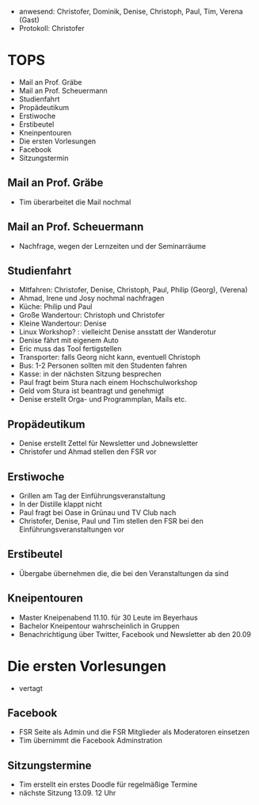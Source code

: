 ---
---

- anwesend: Christofer, Dominik, Denise, Christoph, Paul, Tim, Verena (Gast)
- Protokoll: Christofer

# TOPS

- Mail an Prof. Gräbe
- Mail an Prof. Scheuermann
- Studienfahrt
- Propädeutikum
- Erstiwoche
- Erstibeutel
- Kneinpentouren
- Die ersten Vorlesungen
- Facebook
- Sitzungstermin

## Mail an Prof. Gräbe

- Tim überarbeitet die Mail nochmal

## Mail an Prof. Scheuermann

- Nachfrage, wegen der Lernzeiten und der Seminarräume

## Studienfahrt

- Mitfahren: Christofer, Denise, Christoph, Paul, Philip (Georg), (Verena)
- Ahmad, Irene und Josy nochmal nachfragen
- Küche: Philip und Paul
- Große Wandertour: Christoph und Christofer
- Kleine Wandertour: Denise
- Linux Workshop? : vielleicht Denise ansstatt der Wanderotur
- Denise fährt mit eigenem Auto
- Eric muss das Tool fertigstellen
- Transporter: falls Georg nicht kann, eventuell Christoph
- Bus: 1-2 Personen sollten mit den Studenten fahren
- Kasse: in der nächsten Sitzung besprechen
- Paul fragt beim Stura nach einem Hochschulworkshop
- Geld vom Stura ist beantragt und genehmigt
- Denise erstellt Orga- und Programmplan, Mails etc.

## Propädeutikum

- Denise erstellt Zettel für Newsletter und Jobnewsletter
- Christofer und Ahmad stellen den FSR vor

## Erstiwoche

- Grillen am Tag der Einführungsveranstaltung
- In der Distille klappt nicht
- Paul fragt bei Oase in Grünau und TV Club nach
- Christofer, Denise, Paul und Tim stellen den FSR bei den Einführungsveranstaltungen vor

## Erstibeutel

- Übergabe übernehmen die, die bei den Veranstaltungen da sind

## Kneipentouren

- Master Kneipenabend 11.10. für 30 Leute im Beyerhaus
- Bachelor Kneipentour wahrscheinlich in Gruppen
- Benachrichtigung über Twitter, Facebook und Newsletter ab den 20.09

# Die ersten Vorlesungen

- vertagt

## Facebook

- FSR Seite als Admin und die FSR Mitglieder als Moderatoren einsetzen
- Tim übernimmt die Facebook Adminstration

## Sitzungstermine

- Tim erstellt ein erstes Doodle für regelmäßige Termine
- nächste Sitzung 13.09. 12 Uhr
